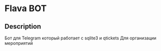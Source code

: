 # Flava BOT

## Description
Бот для Telegram который работает с sqlite3 и qtickets
Для организации мероприятий